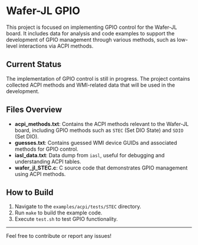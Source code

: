 # Wafer-JL GPIO

This project is focused on implementing GPIO control for the Wafer-JL board. It includes data for analysis and code examples to support the development of GPIO management through various methods, such as low-level interactions via ACPI methods.


## Current Status

The implementation of GPIO control is still in progress. The project contains collected ACPI methods and WMI-related data that will be used in the development.

## Files Overview

- **acpi_methods.txt**: Contains the ACPI methods relevant to the Wafer-JL board, including GPIO methods such as `STEC` (Set DIO State) and `SDIO` (Set DIO).
- **guesses.txt**: Contains guessed WMI device GUIDs and associated methods for GPIO control.
- **iasl_data.txt**: Data dump from `iasl`, useful for debugging and understanding ACPI tables.
- **wafer_jl_STEC.c**: C source code that demonstrates GPIO management using ACPI methods.

## How to Build

1. Navigate to the `examples/acpi/tests/STEC` directory.
2. Run `make` to build the example code.
3. Execute `test.sh` to test GPIO functionality.

---

Feel free to contribute or report any issues!
